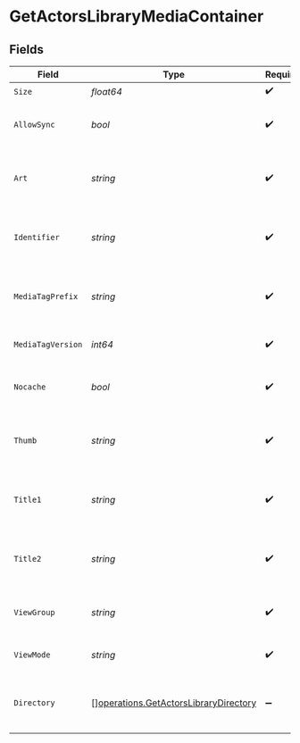 # GetActorsLibraryMediaContainer


## Fields

| Field                                                                                          | Type                                                                                           | Required                                                                                       | Description                                                                                    | Example                                                                                        |
| ---------------------------------------------------------------------------------------------- | ---------------------------------------------------------------------------------------------- | ---------------------------------------------------------------------------------------------- | ---------------------------------------------------------------------------------------------- | ---------------------------------------------------------------------------------------------- |
| `Size`                                                                                         | *float64*                                                                                      | :heavy_check_mark:                                                                             | N/A                                                                                            | 50                                                                                             |
| `AllowSync`                                                                                    | *bool*                                                                                         | :heavy_check_mark:                                                                             | Indicates whether syncing is allowed.                                                          | false                                                                                          |
| `Art`                                                                                          | *string*                                                                                       | :heavy_check_mark:                                                                             | URL for the background artwork of the media container.                                         | /:/resources/show-fanart.jpg                                                                   |
| `Identifier`                                                                                   | *string*                                                                                       | :heavy_check_mark:                                                                             | An plugin identifier for the media container.                                                  | com.plexapp.plugins.library                                                                    |
| `MediaTagPrefix`                                                                               | *string*                                                                                       | :heavy_check_mark:                                                                             | The prefix used for media tag resource paths.                                                  | /system/bundle/media/flags/                                                                    |
| `MediaTagVersion`                                                                              | *int64*                                                                                        | :heavy_check_mark:                                                                             | The version number for media tags.                                                             | 1734362201                                                                                     |
| `Nocache`                                                                                      | *bool*                                                                                         | :heavy_check_mark:                                                                             | Specifies whether caching is disabled.                                                         | true                                                                                           |
| `Thumb`                                                                                        | *string*                                                                                       | :heavy_check_mark:                                                                             | URL for the thumbnail image of the media container.                                            | /:/resources/show.png                                                                          |
| `Title1`                                                                                       | *string*                                                                                       | :heavy_check_mark:                                                                             | The primary title of the media container.                                                      | TV Series                                                                                      |
| `Title2`                                                                                       | *string*                                                                                       | :heavy_check_mark:                                                                             | The secondary title of the media container.                                                    | By Starring Actor                                                                              |
| `ViewGroup`                                                                                    | *string*                                                                                       | :heavy_check_mark:                                                                             | Identifier for the view group layout.                                                          | secondary                                                                                      |
| `ViewMode`                                                                                     | *string*                                                                                       | :heavy_check_mark:                                                                             | Identifier for the view mode.                                                                  | 131131                                                                                         |
| `Directory`                                                                                    | [][operations.GetActorsLibraryDirectory](../../models/operations/getactorslibrarydirectory.md) | :heavy_minus_sign:                                                                             | An array of actor entries for media items.                                                     |                                                                                                |